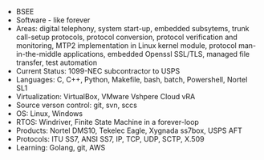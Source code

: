 - BSEE
- Software - like forever
- Areas: digital telephony, system start-up, embedded subsytems, trunk call-setup protocols, protocol conversion, protocol verification and monitoring, MTP2 implementation in Linux kernel module, protocol man-in-the-middle applications, embedded Openssl SSL/TLS, managed file transfer, test automation
- Current Status: 1099-NEC subcontractor to USPS
- Languages: C, C++, Python, Makefile, bash, batch, Powershell, Nortel SL1
- Virtualization: VirtualBox, VMware Vshpere Cloud vRA
- Source verson control: git, svn, sccs
- OS: Linux, Windows
- RTOS: Windriver, Finite State Machine in a forever-loop
- Products: Nortel DMS10, Tekelec Eagle, Xygnada ss7box, USPS AFT
- Protocols: ITU SS7, ANSI SS7, IP, TCP, UDP, SCTP, X.509
- Learning: Golang, git, AWS

<!---
ss7box/ss7box is a ✨ special ✨ repository because its `README.md` (this file) appears on your GitHub profile.
You can click the Preview link to take a look at your changes.
--->
